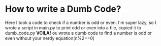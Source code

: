 # How to write a Dumb Code?

Here I took a code to check if a number is odd or even. I'm super lazy, so I wrote a script in main.py to print odd or even into a file, copied it to dumb_code.py __VOILA!__ ou wrote a dumb code to find a number is odd or even without your nerdy equation(n%2==0)
